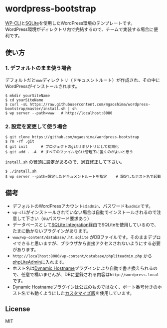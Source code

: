 # wordpress-bootstrap

[WP-CLI](http://wp-cli.org/)と[SQLite](http://www.dbonline.jp/sqlite/)を使用したWordPress環境のテンプレートです。  
WordPress環境がディレクトリ内で完結するので、チームで実装する場合に便利です。

## 使い方

### 1. デフォルトのまま使う場合

デフォルトだと`www`ディレクトリ（ドキュメントルート）が作成され、その中にWordPressがインストールされます。

```
$ mkdir yourSiteName
$ cd yourSiteName
$ curl -sL https://raw.githubusercontent.com/mgaoshima/wordpress-bootstrap/master/install.sh | sh
$ wp server --path=www   # http://localhost:8080
```


### 2. 設定を変更して使う場合

```
$ git clone https://github.com/mgaoshima/wordpress-bootstrap
$ rm -rf .git
$ git init      # プロジェクトのgitリポジトリとして初期化
$ git add . -A  # すべてのファイルをGit管理下に置くのがよいと思う
```

`install.sh` の冒頭に設定があるので、適宜修正して下さい。

```
$ ./install.sh
$ wp server --path=設定したドキュメントルートを指定    # 設定したホスト名で起動
```


## 備考

- デフォルトのWordPressアカウントは`admin`、パスワードも`admin`です。
- `wp-cli`がインストールされていない場合は自動でインストールされるので注意して下さい（suパスワード要求あり）
- データベースとして[SQLite Integration](http://dogwood.skr.jp/wordpress/sqlite-integration-ja/)経由でSQLiteを使用しているので、たまに動かないプラグインがあります。
- `www/wp-content/database/.ht.sqlite` がDBファイルです。そのままデプロイできると思いますが、ブラウザから直接アクセスされないようにする必要があります。
- `http://localhost:8080/wp-content/database/phpliteadmin.php` から[phpLiteAdmin](https://code.google.com/p/phpliteadmin/)に入れます。
- ホスト名は[Dynamic Hostname](https://wordpress.org/plugins/dynamic-hostname/)プラグインにより自動で書き換えられるので、任意で構いませんが、DBに登録される内容は`http://wordpress.local`です。
- Dynamic Hostnameプラグインは公式のものではなく、ポート番号付きのホスト名でも動くようにした[カスタマイズ版](https://github.com/mgaoshima/dynamic-hostname/tree/temp-use)を使用しています。


## License

MIT

